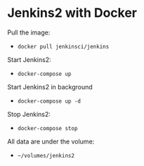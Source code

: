 # Jenkins2 with Docker

Pull the image:
- `docker pull jenkinsci/jenkins`

Start Jenkins2:
- `docker-compose up`

Start Jenkins2 in background
- `docker-compose up -d`

Stop Jenkins2:
- `docker-compose stop`

All data are under the volume:
- `~/volumes/jenkins2`
